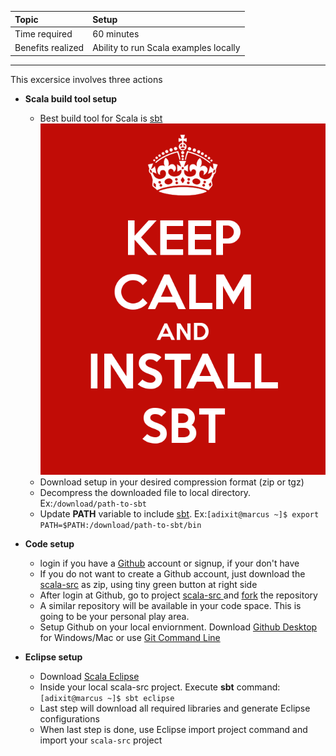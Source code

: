 | **Topic** | **Setup** |
| :--- | :--- |
| Time required | 60 minutes |
| Benefits realized | Ability to run Scala examples locally |

---

This excersice involves three actions

* **Scala build tool setup**
  *	Best build tool for Scala is [sbt](http://www.scala-sbt.org)
  ![](/assets/m-1/keep-calm-and-install-sbt.png)
  * Download setup in your desired compression format \(zip or tgz\)
  * Decompress the downloaded file to local directory. Ex:`/download/path-to-sbt`
  * Update **PATH** variable to include [sbt](http://www.scala-sbt.org ). Ex:`[adixit@marcus ~]$ export PATH=$PATH:/download/path-to-sbt/bin`

* **Code setup**

  * login if you have a [Github](/github.com) account or signup, if your don't have
  * If you do not want to create a Github account, just download the [scala-src](https://github.com/inbravo/scala-src) as zip, using tiny green button at right side
  * After login at Github, go to project [scala-src ](https://github.com/inbravo/scala-src)and [fork](https://help.github.com/articles/fork-a-repo/#fork-an-example-repository) the repository
  * A similar repository will be available in your code space. This is going to be your personal play area.
  * Setup Github on your local enviornment. Download [Github Desktop ](https://desktop.github.com/)for Windows/Mac or use [Git Command Line](https://hub.github.com)

* **Eclipse setup**

  * Download [Scala Eclipse](http://scala-ide.org/)
  * Inside your local scala-src project. Execute **sbt** command: `[adixit@marcus ~]$ sbt eclipse`
  * Last step will download all required libraries and generate Eclipse configurations
  * When last step is done, use Eclipse import project command and import your `scala-src` project



